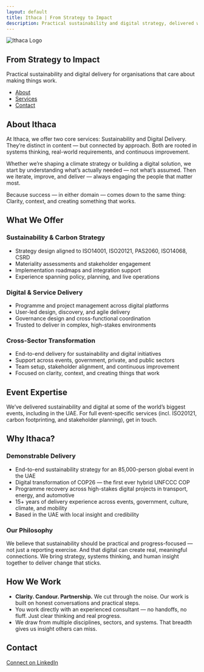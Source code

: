 ```yaml
---
layout: default
title: Ithaca | From Strategy to Impact
description: Practical sustainability and digital strategy, delivered with clarity and purpose.
---
```


<section id="hero">
  <div class="hero-content">
    <img src="/assets/images/logo.png" alt="Ithaca Logo" class="logo">
    <h1>From Strategy to Impact</h1>
    <p>Practical sustainability and digital delivery for organisations that care about making things work.</p>
  </div>
</section>

<nav class="sticky-nav">
  <ul>
    <li><a href="#about">About</a></li>
    <li><a href="#services">Services</a></li>
    <li><a href="#contact">Contact</a></li>
  </ul>
</nav>

<section id="about">
  <h2>About Ithaca</h2>
  <p>At Ithaca, we offer two core services: Sustainability and Digital Delivery. They’re distinct in content — but connected by approach. Both are rooted in systems thinking, real-world requirements, and continuous improvement.</p>
  <p>Whether we’re shaping a climate strategy or building a digital solution, we start by understanding what’s actually needed — not what’s assumed. Then we iterate, improve, and deliver — always engaging the people that matter most.</p>
  <p>Because success — in either domain — comes down to the same thing: Clarity, context, and creating something that works.</p>
</section>

<section id="services">
  <h2>What We Offer</h2>
  <h3>Sustainability & Carbon Strategy</h3>
  <ul>
    <li>Strategy design aligned to ISO14001, ISO20121, PAS2060, ISO14068, CSRD</li>
    <li>Materiality assessments and stakeholder engagement</li>
    <li>Implementation roadmaps and integration support</li>
    <li>Experience spanning policy, planning, and live operations</li>
  </ul>

  <h3>Digital & Service Delivery</h3>
  <ul>
    <li>Programme and project management across digital platforms</li>
    <li>User-led design, discovery, and agile delivery</li>
    <li>Governance design and cross-functional coordination</li>
    <li>Trusted to deliver in complex, high-stakes environments</li>
  </ul>

  <h3>Cross-Sector Transformation</h3>
  <ul>
    <li>End-to-end delivery for sustainability and digital initiatives</li>
    <li>Support across events, government, private, and public sectors</li>
    <li>Team setup, stakeholder alignment, and continuous improvement</li>
    <li>Focused on clarity, context, and creating things that work</li>
  </ul>
</section>

<section id="event-expertise">
  <h2>Event Expertise</h2>
  <p>We’ve delivered sustainability and digital at some of the world’s biggest events, including in the UAE. For full event-specific services (incl. ISO20121, carbon footprinting, and stakeholder planning), get in touch.</p>
</section>

<section id="why">
  <h2>Why Ithaca?</h2>
  <h3>Demonstrable Delivery</h3>
  <ul>
    <li>End-to-end sustainability strategy for an 85,000-person global event in the UAE</li>
    <li>Digital transformation of COP26 — the first ever hybrid UNFCCC COP</li>
    <li>Programme recovery across high-stakes digital projects in transport, energy, and automotive</li>
    <li>15+ years of delivery experience across events, government, culture, climate, and mobility</li>
    <li>Based in the UAE with local insight and credibility</li>
  </ul>

  <h3>Our Philosophy</h3>
  <p>We believe that sustainability should be practical and progress-focused — not just a reporting exercise. And that digital can create real, meaningful connections. We bring strategy, systems thinking, and human insight together to deliver change that sticks.</p>
</section>

<section id="how">
  <h2>How We Work</h2>
  <ul>
    <li><strong>Clarity. Candour. Partnership.</strong> We cut through the noise. Our work is built on honest conversations and practical steps.</li>
    <li>You work directly with an experienced consultant — no handoffs, no fluff. Just clear thinking and real progress.</li>
    <li>We draw from multiple disciplines, sectors, and systems. That breadth gives us insight others can miss.</li>
  </ul>
</section>

<section id="contact">
  <h2>Contact</h2>
  <p><a href="https://www.linkedin.com/in/ashbladon/" target="_blank">Connect on LinkedIn</a></p>
</section>